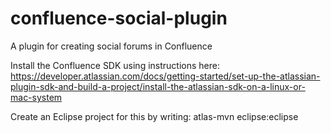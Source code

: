 # confluence-social-plugin
A plugin for creating social forums in Confluence

Install the Confluence SDK using instructions here: https://developer.atlassian.com/docs/getting-started/set-up-the-atlassian-plugin-sdk-and-build-a-project/install-the-atlassian-sdk-on-a-linux-or-mac-system

Create an Eclipse project for this by writing: atlas-mvn eclipse:eclipse


